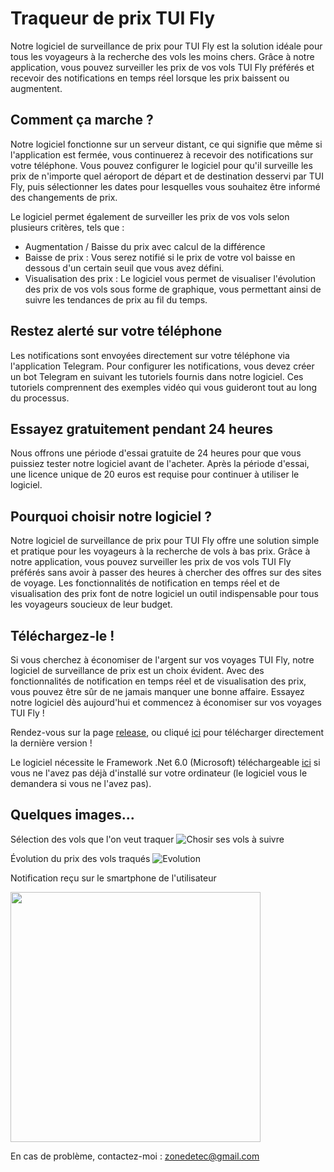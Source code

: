 # Traqueur de prix TUI Fly

Notre logiciel de surveillance de prix pour TUI Fly est la solution idéale pour tous les voyageurs à la recherche des vols les moins chers. Grâce à notre application, vous pouvez surveiller les prix de vos vols TUI Fly préférés et recevoir des notifications en temps réel lorsque les prix baissent ou augmentent.

## Comment ça marche ?
Notre logiciel fonctionne sur un serveur distant, ce qui signifie que même si l'application est fermée, vous continuerez à recevoir des notifications sur votre téléphone. Vous pouvez configurer le logiciel pour qu'il surveille les prix de n'importe quel aéroport de départ et de destination desservi par TUI Fly, puis sélectionner les dates pour lesquelles vous souhaitez être informé des changements de prix.

Le logiciel permet également de surveiller les prix de vos vols selon plusieurs critères, tels que :
- Augmentation / Baisse du prix avec calcul de la différence
- Baisse de prix : Vous serez notifié si le prix de votre vol baisse en dessous d'un certain seuil que vous avez défini.
- Visualisation des prix : Le logiciel vous permet de visualiser l'évolution des prix de vos vols sous forme de graphique, vous permettant ainsi de suivre les tendances de prix au fil du temps.

## Restez alerté sur votre téléphone
Les notifications sont envoyées directement sur votre téléphone via l'application Telegram. Pour configurer les notifications, vous devez créer un bot Telegram en suivant les tutoriels fournis dans notre logiciel. Ces tutoriels comprennent des exemples vidéo qui vous guideront tout au long du processus.

## Essayez gratuitement pendant 24 heures
Nous offrons une période d'essai gratuite de 24 heures pour que vous puissiez tester notre logiciel avant de l'acheter. Après la période d'essai, une licence unique de 20 euros est requise pour continuer à utiliser le logiciel.

## Pourquoi choisir notre logiciel ?
Notre logiciel de surveillance de prix pour TUI Fly offre une solution simple et pratique pour les voyageurs à la recherche de vols à bas prix. Grâce à notre application, vous pouvez surveiller les prix de vos vols TUI Fly préférés sans avoir à passer des heures à chercher des offres sur des sites de voyage. Les fonctionnalités de notification en temps réel et de visualisation des prix font de notre logiciel un outil indispensable pour tous les voyageurs soucieux de leur budget.

## Téléchargez-le !
Si vous cherchez à économiser de l'argent sur vos voyages TUI Fly, notre logiciel de surveillance de prix est un choix évident. Avec des fonctionnalités de notification en temps réel et de visualisation des prix, vous pouvez être sûr de ne jamais manquer une bonne affaire. Essayez notre logiciel dès aujourd'hui et commencez à économiser sur vos voyages TUI Fly !

Rendez-vous sur la page [release](https://github.com/zonetecde/Traqueur-de-prix-TUI-Fly/releases/tag/Release), ou cliqué [ici](https://github.com/zonetecde/Traqueur-de-prix-TUI-Fly/releases/download/Release/Traqueur.TUI.Fly.exe) pour télécharger directement la dernière version !

Le logiciel nécessite le Framework .Net 6.0 (Microsoft) téléchargeable [ici](https://dotnet.microsoft.com/en-us/download/dotnet/thank-you/sdk-6.0.408-windows-x64-installer) si vous ne l'avez pas déjà d'installé sur votre ordinateur (le logiciel vous le demandera si vous ne l'avez pas).

## Quelques images...

Sélection des vols que l'on veut traquer
![Chosir ses vols à suivre](https://user-images.githubusercontent.com/56195432/233738042-44a256c4-635e-45c6-9d4c-d918668ecfb3.png)

Évolution du prix des vols traqués
![Evolution](https://user-images.githubusercontent.com/56195432/233738250-e0574dc0-f3c3-42d4-b7f4-7b0be4ce6c9f.png)

Notification reçu sur le smartphone de l'utilisateur

<img src="https://user-images.githubusercontent.com/56195432/233738454-7a15dd76-3c79-4058-a41a-3d366c90b642.jpg" data-canonical-src="https://gyazo.com/eb5c5741b6a9a16c692170a41a49c858.png" width="400" />


En cas de problème, contactez-moi : zonedetec@gmail.com

